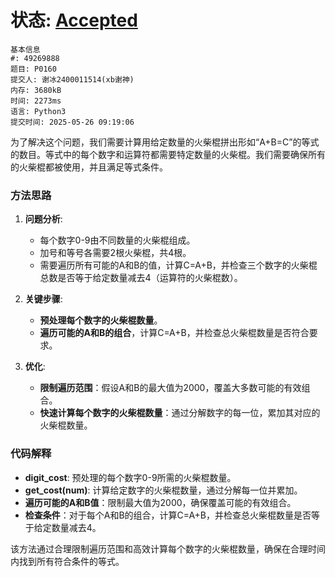 # 状态: [Accepted](http://dsbpython.openjudge.cn/dspythonbook/solution/49269888/)

```
基本信息
#: 49269888
题目: P0160
提交人: 谢冰2400011514(xb谢神)
内存: 3680kB
时间: 2273ms
语言: Python3
提交时间: 2025-05-26 09:19:06
```

为了解决这个问题，我们需要计算用给定数量的火柴棍拼出形如“A+B=C”的等式的数目。等式中的每个数字和运算符都需要特定数量的火柴棍。我们需要确保所有的火柴棍都被使用，并且满足等式条件。

### 方法思路
1. **问题分析**:
    - 每个数字0-9由不同数量的火柴棍组成。
    - 加号和等号各需要2根火柴棍，共4根。
    - 需要遍历所有可能的A和B的值，计算C=A+B，并检查三个数字的火柴棍总数是否等于给定数量减去4（运算符的火柴棍数）。

2. **关键步骤**:
    - **预处理每个数字的火柴棍数量**。
    - **遍历可能的A和B的组合**，计算C=A+B，并检查总火柴棍数量是否符合要求。

3. **优化**:
    - **限制遍历范围**：假设A和B的最大值为2000，覆盖大多数可能的有效组合。
    - **快速计算每个数字的火柴棍数量**：通过分解数字的每一位，累加其对应的火柴棍数量。

### 代码解释
- **digit_cost**: 预处理的每个数字0-9所需的火柴棍数量。
- **get_cost(num)**: 计算给定数字的火柴棍数量，通过分解每一位并累加。
- **遍历可能的A和B值**：限制最大值为2000，确保覆盖可能的有效组合。
- **检查条件**：对于每个A和B的组合，计算C=A+B，并检查总火柴棍数量是否等于给定数量减去4。

该方法通过合理限制遍历范围和高效计算每个数字的火柴棍数量，确保在合理时间内找到所有符合条件的等式。